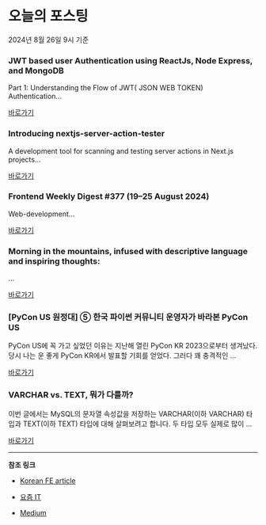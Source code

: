 # 오늘의 포스팅 
2024년 8월 26일 9시 기준 

### JWT based user Authentication using ReactJs, Node Express, and MongoDB 

 Part 1: Understanding the Flow of JWT( JSON WEB TOKEN) Authentication... 

 [바로가기](https://medium.com/m/signin?actionUrl=https%3A%2F%2Fmedium.com%2F_%2Fbookmark%2Fp%2F93ac5077c337&operation=register&redirect=https%3A%2F%2Fmedium.com%2F%40sahilkgandash%2Fjwt-based-user-authentication-using-reactjs-node-express-and-mongodb-93ac5077c337&source=---------0-84----------reactjs------bookmark_preview----fb278b54_6f37_4e67_bad8_fc55372148c7-------) 

### Introducing nextjs-server-action-tester 

 A development tool for scanning and testing server actions in Next.js projects... 

 [바로가기](https://medium.com/m/signin?actionUrl=https%3A%2F%2Fmedium.com%2F_%2Fbookmark%2Fp%2F6ab4e4123c5f&operation=register&redirect=https%3A%2F%2Fmedium.com%2F%40bijish.ob%2Fintroducing-nextjs-server-action-tester-6ab4e4123c5f&source=---------0-84----------nextjs------bookmark_preview----be4e0b89_be16_4450_ab4c_168e8997da15-------) 

### Frontend Weekly Digest #377 (19–25 August 2024) 

 Web-development... 

 [바로가기](https://medium.com/m/signin?actionUrl=https%3A%2F%2Fmedium.com%2F_%2Fbookmark%2Fp%2Fa1b03bbce766&operation=register&redirect=https%3A%2F%2Ffrontender-ua.medium.com%2Ffrontend-weekly-digest-377-19-25-august-2024-a1b03bbce766&source=---------0-84----------front_end_development------bookmark_preview----c6987ecd_0f88_4411_b106_7515298a557c-------) 

### Morning in the mountains, infused with descriptive language and inspiring thoughts: 

 ... 

 [바로가기](https://medium.com/m/signin?actionUrl=https%3A%2F%2Fmedium.com%2F_%2Fbookmark%2Fp%2Fbf3ff8b2558f&operation=register&redirect=https%3A%2F%2Fmedium.com%2F%40anasspeaks%2Fmorning-in-the-mountains-infused-with-descriptive-language-and-inspiring-thoughts-bf3ff8b2558f&source=---------0-84----------react------bookmark_preview----722ff8cd_7d8a_4482_8789_7494c61e1cda-------) 

### [PyCon US 원정대] ⑤ 한국 파이썬 커뮤니티 운영자가 바라본 PyCon US 

 PyCon US에 꼭 가고 싶었던 이유는 지난해 열린 PyCon KR 2023으로부터 생겨났다. 당시 나는 운 좋게 PyCon KR에서 발표할 기회를 얻었다. 그러다 꽤 충격적인 ... 

 [바로가기](https://yozm.wishket.com/magazine/detail/2728/) 

### VARCHAR vs. TEXT, 뭐가 다를까? 

 이번 글에서는 MySQL의 문자열 속성값을 저장하는 VARCHAR(이하 VARCHAR) 타입과 TEXT(이하 TEXT) 타입에 대해 살펴보려고 합니다. 두 타입 모두 실제로 많이 ... 

 [바로가기](https://yozm.wishket.com/magazine/detail/2726/) 

---

**참조 링크**

- [Korean FE article](https://kofearticle.substack.com) 

- [요즘 IT](https://yozm.wishket.com/magazine) 

- [Medium](https://medium.com) 

